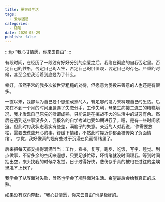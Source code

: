 ```yaml
---
title: 要笑对生活
tags:
  - 爱与困惑
categories:
  - 随笔
date: 2020-05-29
publish: false
---
```

:::tip
“我心甘情愿，你来去自由”
:::

<!-- more -->
有段时间，在经历了一段没有好好分别的恋爱之后，我陷在彻底的自我否定里。否定自己的性格，否定自己的人生，否定自己的价值观，否定自己的存在。严重的时候，甚至会想我活着到底是为了什么。

幸好，虽然平常的我多次被世界粗糙的对待，但愿意为我投来善意的人也还是有很多。

一直以来，我都认为自己是个思想成熟的人，有足够的能力来料理自己的生活。后来在不到一个月的时间里遭遇了失恋分手，工作失利，母亲生病接二连三的糟糕境况，我才发现自己原先的所谓成熟，只能说是在挑战不大的生活中的游刃有余。然后在遇到这些事没多久，我报名的自学考试也要如期进行了。嗯，是有一些时间紧迫。但此时的我状态着实有些差，满脑子的失意。亲近的人对我说，‘你需要放松，需要去做些开心的事，舒缓下情绪，不然此时靠近你都会被传染了负面情绪’。 惊觉，我好像真的是有些过于沉浸在负面情绪里了。

后来把每天都安排得满满当当：工作，看书，复写，跑步，吃饭，写字，睡觉。到点做事，不留多余的空闲来遐想，只要足够忙碌，坏情绪就没时间理我。等到时间抽出空，来头找我的时候才发觉，日子过得好快，悲伤似乎真的被甩在过往的尘埃里追不上我了。

我学会了从容面对失败，当然也学会了冷静面对生活。希望最后会给我真正的成熟。

如果没有双向奔赴，“我心甘情愿，你来去自由”也是极好的。

<meting-js server="netease" type="song" id="386538" lrc-type="0"></meting-js>
